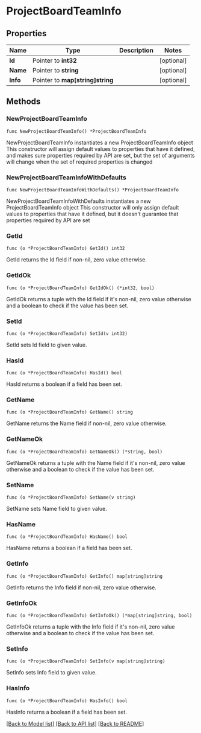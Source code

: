 # ProjectBoardTeamInfo

## Properties

Name | Type | Description | Notes
------------ | ------------- | ------------- | -------------
**Id** | Pointer to **int32** |  | [optional] 
**Name** | Pointer to **string** |  | [optional] 
**Info** | Pointer to **map[string]string** |  | [optional] 

## Methods

### NewProjectBoardTeamInfo

`func NewProjectBoardTeamInfo() *ProjectBoardTeamInfo`

NewProjectBoardTeamInfo instantiates a new ProjectBoardTeamInfo object
This constructor will assign default values to properties that have it defined,
and makes sure properties required by API are set, but the set of arguments
will change when the set of required properties is changed

### NewProjectBoardTeamInfoWithDefaults

`func NewProjectBoardTeamInfoWithDefaults() *ProjectBoardTeamInfo`

NewProjectBoardTeamInfoWithDefaults instantiates a new ProjectBoardTeamInfo object
This constructor will only assign default values to properties that have it defined,
but it doesn't guarantee that properties required by API are set

### GetId

`func (o *ProjectBoardTeamInfo) GetId() int32`

GetId returns the Id field if non-nil, zero value otherwise.

### GetIdOk

`func (o *ProjectBoardTeamInfo) GetIdOk() (*int32, bool)`

GetIdOk returns a tuple with the Id field if it's non-nil, zero value otherwise
and a boolean to check if the value has been set.

### SetId

`func (o *ProjectBoardTeamInfo) SetId(v int32)`

SetId sets Id field to given value.

### HasId

`func (o *ProjectBoardTeamInfo) HasId() bool`

HasId returns a boolean if a field has been set.

### GetName

`func (o *ProjectBoardTeamInfo) GetName() string`

GetName returns the Name field if non-nil, zero value otherwise.

### GetNameOk

`func (o *ProjectBoardTeamInfo) GetNameOk() (*string, bool)`

GetNameOk returns a tuple with the Name field if it's non-nil, zero value otherwise
and a boolean to check if the value has been set.

### SetName

`func (o *ProjectBoardTeamInfo) SetName(v string)`

SetName sets Name field to given value.

### HasName

`func (o *ProjectBoardTeamInfo) HasName() bool`

HasName returns a boolean if a field has been set.

### GetInfo

`func (o *ProjectBoardTeamInfo) GetInfo() map[string]string`

GetInfo returns the Info field if non-nil, zero value otherwise.

### GetInfoOk

`func (o *ProjectBoardTeamInfo) GetInfoOk() (*map[string]string, bool)`

GetInfoOk returns a tuple with the Info field if it's non-nil, zero value otherwise
and a boolean to check if the value has been set.

### SetInfo

`func (o *ProjectBoardTeamInfo) SetInfo(v map[string]string)`

SetInfo sets Info field to given value.

### HasInfo

`func (o *ProjectBoardTeamInfo) HasInfo() bool`

HasInfo returns a boolean if a field has been set.


[[Back to Model list]](../README.md#documentation-for-models) [[Back to API list]](../README.md#documentation-for-api-endpoints) [[Back to README]](../README.md)


